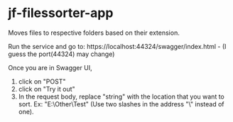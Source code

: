 # jf-filessorter-app
Moves files to respective folders based on their extension. 

Run the service and go to:
https://localhost:44324/swagger/index.html   - (I guess the port(44324) may change)

Once you are in Swagger UI, 
  1. click on "POST"
  2. click on "Try it out"
  3. In the request body, replace "string" with the location that you want to sort.
      Ex: "E:\\Other\\Test"  (Use two slashes in the address "\\" instead of one).
